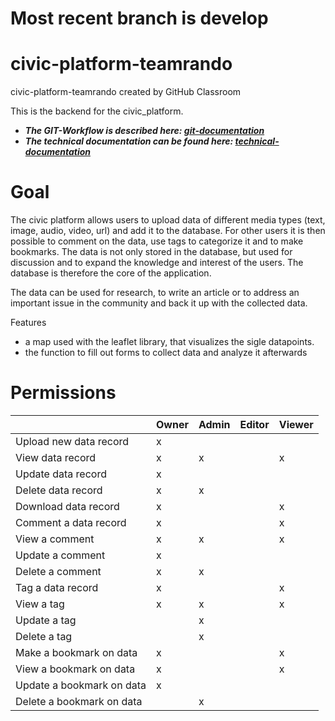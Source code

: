 # Most recent branch is develop

# civic-platform-teamrando
civic-platform-teamrando created by GitHub Classroom

This is the backend for the civic_platform.

- ***The GIT-Workflow is described here: [git-documentation](documentation/git-documentation.md)***
- ***The technical documentation can be found here: [technical-documentation](documentation/technical-documentation.md)***

<h1>Goal</h1>

The civic platform allows users to upload data of different media types (text, image, audio, video, url) and add it to the database. For other users it is then possible to comment on the data, use tags to categorize it and to make bookmarks. The data is not only stored in the database, but used for discussion and to expand the knowledge and interest of the users.
The database is therefore the core of the application.

The data can be used for research, to write an article or to address an important issue in the community and back it up with the collected data.

Features

- a map used with the leaflet library, that visualizes the sigle datapoints.
- the function to fill out forms to collect data and analyze it afterwards

<h1>Permissions</h1>


|                             | Owner         | Admin         | Editor        | Viewer       |
| -------------               | ------------- | ------------- | ------------- |------------- |
| Upload new data record      |  x            |               |               |              | 
| View data record            |  x            | x             |               |x             | 
| Update data record          |  x            |               |               |              | 
| Delete data record          |  x            | x             |               |              | 
| Download data record        | x             |               |               | x            | 
| Comment a data record       | x             |               |               |x             | 
| View a comment              | x             |x              |               |x             | 
| Update a comment            | x             |               |               |              | 
| Delete a comment            | x             |x              |               |              | 
| Tag a data record           | x             |               |               |x             | 
| View a tag                  | x             |x               |               |x             | 
| Update a tag                |               |x              |               |              | 
| Delete a tag                |               |x              |               |              | 
| Make a bookmark on data     | x             |               |               |x             | 
| View a bookmark on data     | x             |               |               |x             | 
| Update a bookmark on data   | x             |               |               |              | 
| Delete a bookmark on data   |               |x              |               |              | 

